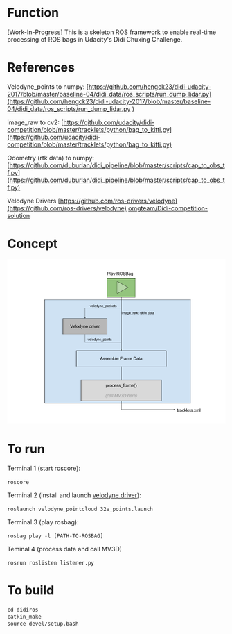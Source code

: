 # Function
[Work-In-Progress] This is a skeleton ROS framework to enable real-time processing of ROS bags in Udacity's Didi Chuxing Challenge.

# References
Velodyne_points to numpy:
[https://github.com/hengck23/didi-udacity-2017/blob/master/baseline-04/didi_data/ros_scripts/run_dump_lidar.py](https://github.com/hengck23/didi-udacity-2017/blob/master/baseline-04/didi_data/ros_scripts/run_dump_lidar.py
)

image_raw to cv2:
[https://github.com/udacity/didi-competition/blob/master/tracklets/python/bag_to_kitti.py](https://github.com/udacity/didi-competition/blob/master/tracklets/python/bag_to_kitti.py)

Odometry (rtk data) to numpy:
[https://github.com/duburlan/didi_pipeline/blob/master/scripts/cap_to_obs_tf.py](https://github.com/duburlan/didi_pipeline/blob/master/scripts/cap_to_obs_tf.py)

Velodyne Drivers
[https://github.com/ros-drivers/velodyne](https://github.com/ros-drivers/velodyne)
[omgteam/Didi-competition-solution](https://github.com/omgteam/Didi-competition-solution)

# Concept
![alt text](ros_pipeline.png "ROS Pipeline")

# To run

Terminal 1 (start roscore): 

```roscore```

Terminal 2 (install and launch [velodyne driver](https://github.com/ros-drivers/velodyne)):

```roslaunch velodyne_pointcloud 32e_points.launch```

Terminal 3 (play rosbag):

```rosbag play -l [PATH-TO-ROSBAG]```

Teminal 4 (process data and call MV3D)

```rosrun roslisten listener.py```

# To build

```
cd didiros
catkin_make
source devel/setup.bash
```
